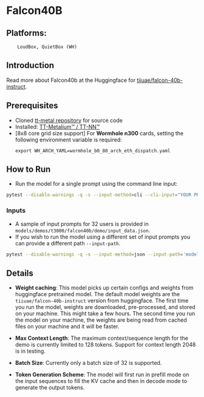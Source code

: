 # Falcon40B

## Platforms:
        LoudBox, QuietBox (WH)

## Introduction
Read more about Falcon40b at the Huggingface for [tiiuae/falcon-40b-instruct](https://huggingface.co/tiiuae/falcon-40b-instruct).

## Prerequisites
- Cloned [tt-metal repository](https://github.com/tenstorrent/tt-metal) for source code
- Installed: [TT-Metalium™ / TT-NN™](https://github.com/tenstorrent/tt-metal/blob/main/INSTALLING.md)
- [8x8 core grid size support] For **Wormhole n300** cards, setting the following environment variable is required:
    ```
    export WH_ARCH_YAML=wormhole_b0_80_arch_eth_dispatch.yaml
    ```

## How to Run
- Run the model for a single prompt using the command line input:

```sh
pytest --disable-warnings -q -s --input-method=cli --cli-input="YOUR PROMPT GOES HERE!"  models/demos/t3000/falcon40b/demo/demo.py
```

### Inputs
- A sample of input prompts for 32 users is provided in `models/demos/t3000/falcon40b/demo/input_data.json`.
- If you wish to run the model using a different set of input prompts you can provide a different path `--input-path`.

```sh
pytest --disable-warnings -q -s --input-method=json --input-path='models/demos/t3000/falcon40b/demo/input_data.json' models/demos/t3000/falcon40b/demo/demo.py
```

## Details
- **Weight caching**: This model picks up certain configs and weights from huggingface pretrained model. The default model weights are the `tiiuae/falcon-40b-instruct` version from huggingface. The first time you run the model, weights are downloaded, pre-processed, and stored on your machine. This might take a few hours. The second time you run the model on your machine, the weights are being read from cached files on your machine and it will be faster.

- **Max Context Length**: The maximum context/sequence length for the demo is currently limited to 128 tokens. Support for context length 2048 is in testing.

- **Batch Size**: Currently only a batch size of 32 is supported.

- **Token Generation Scheme**: The model will first run in prefill mode on the input sequences to fill the KV cache and then in decode mode to generate the output tokens.
